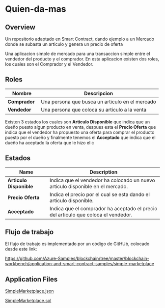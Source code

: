 Quien-da-mas
====================================================================

Overview 
---------

Un repositorio adaptado en Smart Contract, dando ejemplo a un Mercado donde se subasta un articulo y genera un precio de oferta

Una aplicacion simple de mercado para una transaccion simple entre el vendedor del producto y el comprador.
En esta aplicacion existen dos roles, los cuales son el Comprador y el Vendedor.

Roles 
------------------
| Nombre                  | Descripcion                                       |
|------------------------|---------------------------------------------------|
|**Comprador** |Una persona que busca un articulo en el mercado |
|**Vendedor** |Una persona que coloca su articulo a la venta |



Existen 3 estados los cuales son **Articulo Disponible** que indica que un dueño puesto algun producto en venta, despues esta el **Precio Oferta** que indica que el vendedor ha propuesto una oferta para comprar el producto puesto por el dueño y finalmente tenemos el **Acceptado** que indica que el dueño ha aceptado la oferta que le hizo el c


Estados
-------

| Name                   | Description                                       |
|------------------------|---------------------------------------------------|
|**Articulo Disponible** |Indica que el vendedor ha colocado un nuevo articulo disponible en el mercado.
|**Precio Oferta** |Indica  el precio por el cual se esta dando el articulo disponible.
|**Acceptado** |Indica que el comprador ha aceptado el precio del articulo que coloca el vendedor.

Flujo de trabajo
----------------
El flujo de trabajo es implementado por un código de GitHUb, colocado desde este link:

https://github.com/Azure-Samples/blockchain/tree/master/blockchain-workbench/application-and-smart-contract-samples/simple-marketplace
 


 
Application Files
-----------------

[SimpleMarketplace.json](./ethereum/SimpleMarketplace.json)

[SimpleMarketplace.sol](./ethereum/SimpleMarketplace.sol)
